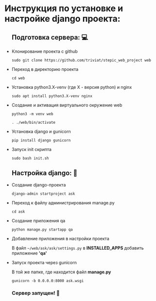 <h1>Инструкция по установке и настройке django проекта:</h1>

<ul>
<h2>Подготовка сервера: 💻</h2>

<li>
<p>Клонирование проекта с github</p>
<code>sudo git clone https://github.com/triviat/stepic_web_project web</code>
</li>

<li>
<p>Переход в директорию проекта</p>
<code>cd web</code>
</li>

<li>
<p>Установка python3.X-venv (где X - версия python) и nginx</p>
<code>sudo apt install python3.X-venv nginx</code>
</li>

<li>
<p>Создание и активация виртуального окружение web</p>
<p><code>python3 -m venv web</code></p>
<code>. ./web/bin/activate</code>
</li>

<li>
<p>Установка django и gunicorn</p>
<code>pip install django gunicorn</code>
</li>

<li>
<p>Запуск init скрипта</p>
<code>sudo bash init.sh</code>
</li>
</ul>

<ul>
<h2>Настройка django: 🐍</h2>

<li>
<p>Создание django-проекта</p>
<code>django-admin startproject ask</code>
</li>

<li>
<p>Переход к файлу администрирования manage.py</p>
<code>cd ask</code>
</li>

<li>
<p>Создание приложения qa</p>
<code>python manage.py startapp qa</code>
</li>


<li>
<p>Добавление приложения в настройки проекта</p>
В файл <code>~/web/ask/ask/settings.py</code> в 
<b>INSTALLED_APPS</b> добавить приложение <b>'qa'</b>
</li>

<li>
<p>Запуск проекта через gunicorn</p>
<p>В той же папке, где находится файл <b>manage.py</b></p>
<code>gunicorn -b 0.0.0.0:8000 ask.wsgi</code>
</li>

<h3>Сервер запущен! 👏</h3>
</ul>
